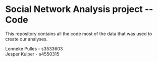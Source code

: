 # Social Network Analysis project -- Code
This repository contains all the code most of the data that was used to create our analyses. 

Lonneke Pulles - s3533603  
Jesper Kuiper - s4550315
